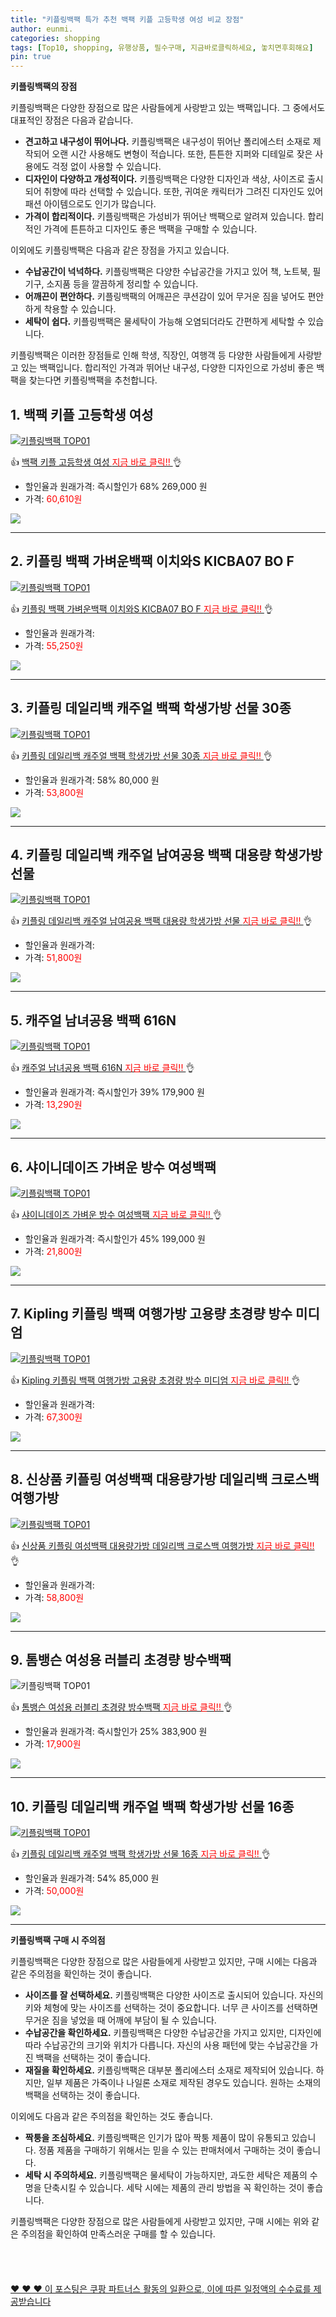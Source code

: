 ```yaml
---
title: "키플링백팩 특가 추천 백팩 키플 고등학생 여성 비교 장점"
author: eunmi.
categories: shopping
tags: [Top10, shopping, 유행상품, 필수구매, 지금바로클릭하세요, 놓치면후회해요]
pin: true
---
```

**키플링백팩의 장점**

키플링백팩은 다양한 장점으로 많은 사람들에게 사랑받고 있는 백팩입니다. 그 중에서도 대표적인 장점은 다음과 같습니다.

* **견고하고 내구성이 뛰어나다.** 키플링백팩은 내구성이 뛰어난 폴리에스터 소재로 제작되어 오랜 시간 사용해도 변형이 적습니다. 또한, 튼튼한 지퍼와 디테일로 잦은 사용에도 걱정 없이 사용할 수 있습니다.
* **디자인이 다양하고 개성적이다.** 키플링백팩은 다양한 디자인과 색상, 사이즈로 출시되어 취향에 따라 선택할 수 있습니다. 또한, 귀여운 캐릭터가 그려진 디자인도 있어 패션 아이템으로도 인기가 많습니다.
* **가격이 합리적이다.** 키플링백팩은 가성비가 뛰어난 백팩으로 알려져 있습니다. 합리적인 가격에 튼튼하고 디자인도 좋은 백팩을 구매할 수 있습니다.

이외에도 키플링백팩은 다음과 같은 장점을 가지고 있습니다.

* **수납공간이 넉넉하다.** 키플링백팩은 다양한 수납공간을 가지고 있어 책, 노트북, 필기구, 소지품 등을 깔끔하게 정리할 수 있습니다.
* **어깨끈이 편안하다.** 키플링백팩의 어깨끈은 쿠션감이 있어 무거운 짐을 넣어도 편안하게 착용할 수 있습니다.
* **세탁이 쉽다.** 키플링백팩은 물세탁이 가능해 오염되더라도 간편하게 세탁할 수 있습니다.

키플링백팩은 이러한 장점들로 인해 학생, 직장인, 여행객 등 다양한 사람들에게 사랑받고 있는 백팩입니다. 합리적인 가격과 뛰어난 내구성, 다양한 디자인으로 가성비 좋은 백팩을 찾는다면 키플링백팩을 추천합니다.

   

## 1. 백팩 키플 고등학생 여성

[![키플링백팩 TOP01](https://thumbnail6.coupangcdn.com/thumbnails/remote/230x230ex/image/vendor_inventory/b260/63c012de4df996c9dae2993980e9ccabd988bb1790704c07a93f4523fb70.png)](https://link.coupang.com/re/AFFSDP?lptag=AF3617701&subid=GithubCoopas&pageKey=7640579212&traceid=V0-153&itemId=20300817494&vendorItemId=87388127951)


👍 [백팩 키플 고등학생 여성 <font color=red> 지금 바로 클릭!! </font> ](https://link.coupang.com/re/AFFSDP?lptag=AF3617701&subid=GithubCoopas&pageKey=7640579212&traceid=V0-153&itemId=20300817494&vendorItemId=87388127951) 👌 


- 할인율과 원래가격: 즉시할인가 68%  269,000   원
- 가격: <span style='color:red'>60,610원</span>

[![](/discount_price.png)](https://link.coupang.com/re/AFFSDP?lptag=AF3617701&subid=GithubCoopas&pageKey=7640579212&traceid=V0-153&itemId=20300817494&vendorItemId=87388127951)

---


   

## 2. 키플링 백팩 가벼운백팩 이치와S KICBA07 BO F

[![키플링백팩 TOP01](https://thumbnail8.coupangcdn.com/thumbnails/remote/230x230ex/image/vendor_inventory/a673/2cace1d3c229bbd69c5f73122fd2140e4bb2569b74e15ce005c519b26a17.jpg)](https://link.coupang.com/re/AFFSDP?lptag=AF3617701&subid=GithubCoopas&pageKey=7149903177&traceid=V0-153&itemId=17973253456&vendorItemId=85130369094)


👍 [키플링 백팩 가벼운백팩 이치와S KICBA07 BO F <font color=red> 지금 바로 클릭!! </font> ](https://link.coupang.com/re/AFFSDP?lptag=AF3617701&subid=GithubCoopas&pageKey=7149903177&traceid=V0-153&itemId=17973253456&vendorItemId=85130369094) 👌 


- 할인율과 원래가격: 
- 가격: <span style='color:red'>55,250원</span>

[![](/discount_price.png)](https://link.coupang.com/re/AFFSDP?lptag=AF3617701&subid=GithubCoopas&pageKey=7149903177&traceid=V0-153&itemId=17973253456&vendorItemId=85130369094)

---


   

## 3. 키플링 데일리백 캐주얼 백팩 학생가방 선물 30종

[![키플링백팩 TOP01](https://thumbnail10.coupangcdn.com/thumbnails/remote/230x230ex/image/vendor_inventory/7a46/30cf3af86004270be0f922857f567fc9849d4086e038375006e3229baf33.jpg)](https://link.coupang.com/re/AFFSDP?lptag=AF3617701&subid=GithubCoopas&pageKey=7287595018&traceid=V0-153&itemId=18619205455&vendorItemId=85754700489)


👍 [키플링 데일리백 캐주얼 백팩 학생가방 선물 30종 <font color=red> 지금 바로 클릭!! </font> ](https://link.coupang.com/re/AFFSDP?lptag=AF3617701&subid=GithubCoopas&pageKey=7287595018&traceid=V0-153&itemId=18619205455&vendorItemId=85754700489) 👌 


- 할인율과 원래가격: 58%  80,000   원
- 가격: <span style='color:red'>53,800원</span>

[![](/discount_price.png)](https://link.coupang.com/re/AFFSDP?lptag=AF3617701&subid=GithubCoopas&pageKey=7287595018&traceid=V0-153&itemId=18619205455&vendorItemId=85754700489)

---


   

## 4. 키플링 데일리백 캐주얼 남여공용 백팩 대용량 학생가방 선물

[![키플링백팩 TOP01](https://thumbnail10.coupangcdn.com/thumbnails/remote/230x230ex/image/vendor_inventory/3083/ee95f9614612c0095dfd1031c862391a058da185c378ad1dfb8f98d728a8.jpg)](https://link.coupang.com/re/AFFSDP?lptag=AF3617701&subid=GithubCoopas&pageKey=7237299508&traceid=V0-153&itemId=18379575240&vendorItemId=85522836331)


👍 [키플링 데일리백 캐주얼 남여공용 백팩 대용량 학생가방 선물 <font color=red> 지금 바로 클릭!! </font> ](https://link.coupang.com/re/AFFSDP?lptag=AF3617701&subid=GithubCoopas&pageKey=7237299508&traceid=V0-153&itemId=18379575240&vendorItemId=85522836331) 👌 


- 할인율과 원래가격: 
- 가격: <span style='color:red'>51,800원</span>

[![](/discount_price.png)](https://link.coupang.com/re/AFFSDP?lptag=AF3617701&subid=GithubCoopas&pageKey=7237299508&traceid=V0-153&itemId=18379575240&vendorItemId=85522836331)

---


   

## 5. 캐주얼 남녀공용 백팩 616N

[![키플링백팩 TOP01](https://thumbnail10.coupangcdn.com/thumbnails/remote/230x230ex/image/retail/images/2020/06/18/16/6/263abb01-2564-43e5-bed9-e0bd2fdebb65.jpg)](https://link.coupang.com/re/AFFSDP?lptag=AF3617701&subid=GithubCoopas&pageKey=1729666611&traceid=V0-153&itemId=2944132134&vendorItemId=70932685224)


👍 [캐주얼 남녀공용 백팩 616N <font color=red> 지금 바로 클릭!! </font> ](https://link.coupang.com/re/AFFSDP?lptag=AF3617701&subid=GithubCoopas&pageKey=1729666611&traceid=V0-153&itemId=2944132134&vendorItemId=70932685224) 👌 


- 할인율과 원래가격: 즉시할인가 39%  179,900   원
- 가격: <span style='color:red'>13,290원</span>

[![](/discount_price.png)](https://link.coupang.com/re/AFFSDP?lptag=AF3617701&subid=GithubCoopas&pageKey=1729666611&traceid=V0-153&itemId=2944132134&vendorItemId=70932685224)

---


   

## 6. 샤이니데이즈 가벼운 방수 여성백팩

[![키플링백팩 TOP01](https://thumbnail10.coupangcdn.com/thumbnails/remote/230x230ex/image/vendor_inventory/b988/f5d9612571d40d176dda747eb66754ae8df2b40d26fbd60aa0a42d65276a.jpg)](https://link.coupang.com/re/AFFSDP?lptag=AF3617701&subid=GithubCoopas&pageKey=6171486748&traceid=V0-153&itemId=12048971119&vendorItemId=83948534005)


👍 [샤이니데이즈 가벼운 방수 여성백팩 <font color=red> 지금 바로 클릭!! </font> ](https://link.coupang.com/re/AFFSDP?lptag=AF3617701&subid=GithubCoopas&pageKey=6171486748&traceid=V0-153&itemId=12048971119&vendorItemId=83948534005) 👌 


- 할인율과 원래가격: 즉시할인가 45%  199,000   원
- 가격: <span style='color:red'>21,800원</span>

[![](/discount_price.png)](https://link.coupang.com/re/AFFSDP?lptag=AF3617701&subid=GithubCoopas&pageKey=6171486748&traceid=V0-153&itemId=12048971119&vendorItemId=83948534005)

---


   

## 7. Kipling 키플링 백팩 여행가방 고용량 초경량 방수 미디엄

[![키플링백팩 TOP01](https://thumbnail10.coupangcdn.com/thumbnails/remote/230x230ex/image/vendor_inventory/dc0d/06a065718c9b16604adf7bd499b645efc1f0786f63b47365804c89979ea5.jpeg)](https://link.coupang.com/re/AFFSDP?lptag=AF3617701&subid=GithubCoopas&pageKey=7554457799&traceid=V0-153&itemId=19888498721&vendorItemId=86988835192)


👍 [Kipling 키플링 백팩 여행가방 고용량 초경량 방수 미디엄 <font color=red> 지금 바로 클릭!! </font> ](https://link.coupang.com/re/AFFSDP?lptag=AF3617701&subid=GithubCoopas&pageKey=7554457799&traceid=V0-153&itemId=19888498721&vendorItemId=86988835192) 👌 


- 할인율과 원래가격: 
- 가격: <span style='color:red'>67,300원</span>

[![](/discount_price.png)](https://link.coupang.com/re/AFFSDP?lptag=AF3617701&subid=GithubCoopas&pageKey=7554457799&traceid=V0-153&itemId=19888498721&vendorItemId=86988835192)

---


   

## 8. 신상품 키플링 여성백팩 대용량가방 데일리백 크로스백 여행가방

[![키플링백팩 TOP01](https://thumbnail8.coupangcdn.com/thumbnails/remote/230x230ex/image/vendor_inventory/d41d/1d870955a927d20be225182d2c197d33a94876cdf515d3df3ba41a492222.jpg)](https://link.coupang.com/re/AFFSDP?lptag=AF3617701&subid=GithubCoopas&pageKey=7238492050&traceid=V0-153&itemId=18385905457&vendorItemId=85529040621)


👍 [신상품 키플링 여성백팩 대용량가방 데일리백 크로스백 여행가방 <font color=red> 지금 바로 클릭!! </font> ](https://link.coupang.com/re/AFFSDP?lptag=AF3617701&subid=GithubCoopas&pageKey=7238492050&traceid=V0-153&itemId=18385905457&vendorItemId=85529040621) 👌 


- 할인율과 원래가격: 
- 가격: <span style='color:red'>58,800원</span>

[![](/discount_price.png)](https://link.coupang.com/re/AFFSDP?lptag=AF3617701&subid=GithubCoopas&pageKey=7238492050&traceid=V0-153&itemId=18385905457&vendorItemId=85529040621)

---


   

## 9. 톰뱅슨 여성용 러블리 초경량 방수백팩

![키플링백팩 TOP01](https://thumbnail8.coupangcdn.com/thumbnails/remote/230x230ex/image/vendor_inventory/6ac7/9dc138d0b29b000db9bfd8e13d0ae52f755192cf0e027b56c2d7f0066635.JPG)


👍 [톰뱅슨 여성용 러블리 초경량 방수백팩 <font color=red> 지금 바로 클릭!! </font> ](https://link.coupang.com/re/AFFSDP?lptag=AF3617701&subid=GithubCoopas&pageKey=7423375014&traceid=V0-153&itemId=19262897244&vendorItemId=86378319528) 👌 


- 할인율과 원래가격: 즉시할인가 25%  383,900   원
- 가격: <span style='color:red'>17,900원</span>

[![](/discount_price.png)](https://link.coupang.com/re/AFFSDP?lptag=AF3617701&subid=GithubCoopas&pageKey=7423375014&traceid=V0-153&itemId=19262897244&vendorItemId=86378319528)

---


   

## 10. 키플링 데일리백 캐주얼 백팩 학생가방 선물 16종

[![키플링백팩 TOP01](https://thumbnail8.coupangcdn.com/thumbnails/remote/230x230ex/image/vendor_inventory/203d/321d5650655ec8166c5bf92feb5b95233ac8ddce3571b1096e03c05264ec.png)](https://link.coupang.com/re/AFFSDP?lptag=AF3617701&subid=GithubCoopas&pageKey=7428187547&traceid=V0-153&itemId=19286424472&vendorItemId=87493481569)


👍 [키플링 데일리백 캐주얼 백팩 학생가방 선물 16종 <font color=red> 지금 바로 클릭!! </font> ](https://link.coupang.com/re/AFFSDP?lptag=AF3617701&subid=GithubCoopas&pageKey=7428187547&traceid=V0-153&itemId=19286424472&vendorItemId=87493481569) 👌 


- 할인율과 원래가격: 54%  85,000   원
- 가격: <span style='color:red'>50,000원</span>

[![](/discount_price.png)](https://link.coupang.com/re/AFFSDP?lptag=AF3617701&subid=GithubCoopas&pageKey=7428187547&traceid=V0-153&itemId=19286424472&vendorItemId=87493481569)

---
**키플링백팩 구매 시 주의점**

키플링백팩은 다양한 장점으로 많은 사람들에게 사랑받고 있지만, 구매 시에는 다음과 같은 주의점을 확인하는 것이 좋습니다.

* **사이즈를 잘 선택하세요.** 키플링백팩은 다양한 사이즈로 출시되어 있습니다. 자신의 키와 체형에 맞는 사이즈를 선택하는 것이 중요합니다. 너무 큰 사이즈를 선택하면 무거운 짐을 넣었을 때 어깨에 부담이 될 수 있습니다.
* **수납공간을 확인하세요.** 키플링백팩은 다양한 수납공간을 가지고 있지만, 디자인에 따라 수납공간의 크기와 위치가 다릅니다. 자신의 사용 패턴에 맞는 수납공간을 가진 백팩을 선택하는 것이 좋습니다.
* **재질을 확인하세요.** 키플링백팩은 대부분 폴리에스터 소재로 제작되어 있습니다. 하지만, 일부 제품은 가죽이나 나일론 소재로 제작된 경우도 있습니다. 원하는 소재의 백팩을 선택하는 것이 좋습니다.

이외에도 다음과 같은 주의점을 확인하는 것도 좋습니다.

* **짝퉁을 조심하세요.** 키플링백팩은 인기가 많아 짝퉁 제품이 많이 유통되고 있습니다. 정품 제품을 구매하기 위해서는 믿을 수 있는 판매처에서 구매하는 것이 좋습니다.
* **세탁 시 주의하세요.** 키플링백팩은 물세탁이 가능하지만, 과도한 세탁은 제품의 수명을 단축시킬 수 있습니다. 세탁 시에는 제품의 관리 방법을 꼭 확인하는 것이 좋습니다.

키플링백팩은 다양한 장점으로 많은 사람들에게 사랑받고 있지만, 구매 시에는 위와 같은 주의점을 확인하여 만족스러운 구매를 할 수 있습니다.<br><br><br><br><br> [ ❤ ❤ ❤ 이 포스팅은 쿠팡 파트너스 활동의 일환으로, 이에 따른 일정액의 수수료를 제공받습니다](https://link.coupang.com/a/bcEFyh)